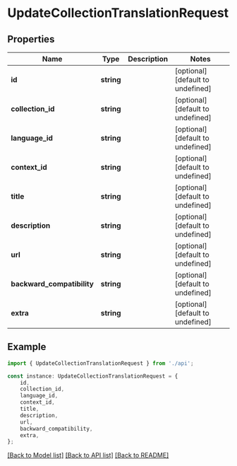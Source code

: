 # UpdateCollectionTranslationRequest


## Properties

Name | Type | Description | Notes
------------ | ------------- | ------------- | -------------
**id** | **string** |  | [optional] [default to undefined]
**collection_id** | **string** |  | [optional] [default to undefined]
**language_id** | **string** |  | [optional] [default to undefined]
**context_id** | **string** |  | [optional] [default to undefined]
**title** | **string** |  | [optional] [default to undefined]
**description** | **string** |  | [optional] [default to undefined]
**url** | **string** |  | [optional] [default to undefined]
**backward_compatibility** | **string** |  | [optional] [default to undefined]
**extra** | **string** |  | [optional] [default to undefined]

## Example

```typescript
import { UpdateCollectionTranslationRequest } from './api';

const instance: UpdateCollectionTranslationRequest = {
    id,
    collection_id,
    language_id,
    context_id,
    title,
    description,
    url,
    backward_compatibility,
    extra,
};
```

[[Back to Model list]](../README.md#documentation-for-models) [[Back to API list]](../README.md#documentation-for-api-endpoints) [[Back to README]](../README.md)
